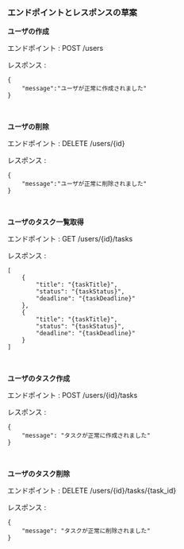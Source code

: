 ### エンドポイントとレスポンスの草案

__ユーザの作成__

エンドポイント : POST /users

レスポンス : 
```
{
    "message":"ユーザが正常に作成されました"
}
```
<br>


__ユーザの削除__

エンドポイント : DELETE /users/{id}

レスポンス : 
```
{
    "message":"ユーザが正常に削除されました"
}
```
<br>


__ユーザのタスク一覧取得__

エンドポイント : GET /users/{id}/tasks

レスポンス : 
```
[
    {
        "title": "{taskTitle}",
        "status": "{taskStatus}",
        "deadline": "{taskDeadline}"
    },
    {
        "title": "{taskTitle}",
        "status": "{taskStatus}",
        "deadline": "{taskDeadline}"
    }
]
```
<br>


__ユーザのタスク作成__

エンドポイント : POST /users/{id}/tasks

レスポンス : 
```
{
    "message": "タスクが正常に作成されました"
}
```
<br>


__ユーザのタスク削除__

エンドポイント : DELETE /users/{id}/tasks/{task_id}

レスポンス : 
```
{
    "message": "タスクが正常に削除されました"
}
```
